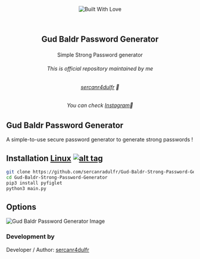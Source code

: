 <p align=center>
  <img title="Built With Love" src="https://forthebadge.com/images/badges/built-with-love.svg"></p>
  
  <br>
  
##   <p align="center">Gud Baldr Password Generator
  <p align="center">Simple Strong Password generator




###### <p align="center"> *This is official repository maintained by me*</center> </p>
###### <p align="center"> *[sercanr4dulfr](https://www.instagram.com/therealradulfr/) 🍺*</center> </p>
###### <p align="center"> *You can check [Instagram](https://www.instagram.com/therealradulfr/)🍺*</center> </p>
  
  
## Gud Baldr Password Generator
 
 A simple-to-use secure password generator to generate strong passwords !
  

 

## Installation [Linux](https://wikipedia.org/wiki/Linux) [![alt tag](http://icons.iconarchive.com/icons/dakirby309/simply-styled/32/OS-Linux-icon.png)](https://en.wikipedia.org/wiki/Linux)

```bash
git clone https://github.com/sercanradulfr/Gud-Baldr-Strong-Password-Generator.git
cd Gud-Baldr-Strong-Password-Generator
pip3 install pyfiglet
python3 main.py
```
## Options
![Gud Baldr Password Generator Image](https://github.com/sercanradulfr/Gud-Baldr-Strong-Password-Generator/gbpassgen.png "Gud Baldr Passowrd Generator Image")




 

 ### Development by

Developer / Author: [sercanr4dulfr](https://www.instagram.com/therealradulfr/)

